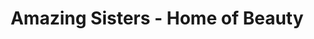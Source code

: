 ---
title: "Amazing Sisters - Home of Beauty"
url: /schierling/amazing-sisters-home-of-beauty/
shop: Kosmetik
---